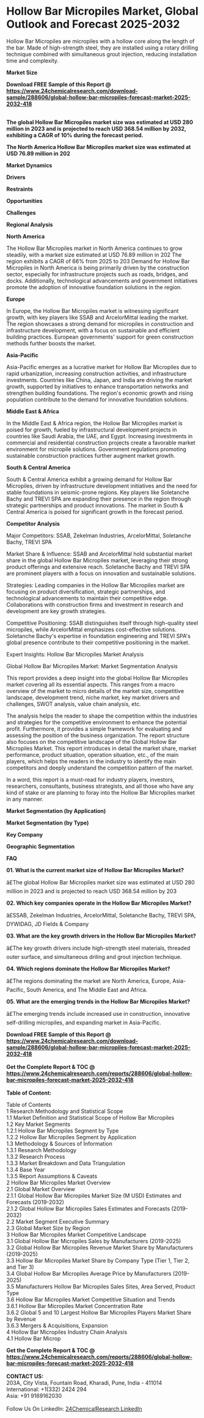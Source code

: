 <h1>Hollow Bar Micropiles Market, Global Outlook and Forecast 2025-2032</h1><p>Hollow Bar Micropiles are micropiles with a hollow core along the length of the bar. Made of high-strength steel, they are installed using a rotary drilling technique combined with simultaneous grout injection, reducing installation time and complexity.</p><p>
<strong>Market Size</strong></p><p>
</p><div><b>Download FREE Sample of this Report @ 
            <a href="https://www.24chemicalresearch.com/download-sample/288606/global-hollow-bar-micropiles-forecast-market-2025-2032-418">
            https://www.24chemicalresearch.com/download-sample/288606/global-hollow-bar-micropiles-forecast-market-2025-2032-418</a></b></div><br><p><strong>The global Hollow Bar Micropiles market size was estimated at USD 280 million in 2023 and is projected to reach USD 368.54 million by 2032, exhibiting a CAGR of 10% during the forecast period.</strong></p><p>
</p><p><strong>The North America Hollow Bar Micropiles market size was estimated at USD 76.89 million in 202</strong></p><p>
<strong>Market Dynamics</strong></p><p>
<strong>Drivers</strong></p><p>
</p><p>
<strong>Restraints</strong></p><p>
</p><p>
<strong>Opportunities</strong></p><p>
</p><p>
<strong>Challenges</strong></p><p>
</p><p>
<strong>Regional Analysis</strong></p><p>
</p><p><strong>North America </strong></p><p>
</p><p>The Hollow Bar Micropiles market in North America continues to grow steadily, with a market size estimated at USD 76.89 million in 202 The region exhibits a CAGR of 66% from 2025 to 203 Demand for Hollow Bar Micropiles in North America is being primarily driven by the construction sector, especially for infrastructure projects such as roads, bridges, and docks. Additionally, technological advancements and government initiatives promote the adoption of innovative foundation solutions in the region.</p><p>
</p><p><strong>Europe</strong></p><p>
</p><p>In Europe, the Hollow Bar Micropiles market is witnessing significant growth, with key players like SSAB and ArcelorMittal leading the market. The region showcases a strong demand for micropiles in construction and infrastructure development, with a focus on sustainable and efficient building practices. European governments' support for green construction methods further boosts the market.</p><p>
</p><p><strong>Asia-Pacific</strong></p><p>
</p><p>Asia-Pacific emerges as a lucrative market for Hollow Bar Micropiles due to rapid urbanization, increasing construction activities, and infrastructure investments. Countries like China, Japan, and India are driving the market growth, supported by initiatives to enhance transportation networks and strengthen building foundations. The region's economic growth and rising population contribute to the demand for innovative foundation solutions.</p><p>
</p><p><strong>Middle East &amp; Africa</strong></p><p>
</p><p>In the Middle East &amp; Africa region, the Hollow Bar Micropiles market is poised for growth, fueled by infrastructural development projects in countries like Saudi Arabia, the UAE, and Egypt. Increasing investments in commercial and residential construction projects create a favorable market environment for micropile solutions. Government regulations promoting sustainable construction practices further augment market growth.</p><p>
</p><p><strong>South &amp; Central America</strong></p><p>
</p><p>South &amp; Central America exhibit a growing demand for Hollow Bar Micropiles, driven by infrastructure development initiatives and the need for stable foundations in seismic-prone regions. Key players like Soletanche Bachy and TREVI SPA are expanding their presence in the region through strategic partnerships and product innovations. The market in South &amp; Central America is poised for significant growth in the forecast period.</p><p>
<strong>Competitor Analysis</strong></p><p>
</p><p>Major Competitors: SSAB, Zekelman Industries, ArcelorMittal, Soletanche Bachy, TREVI SPA</p><p>
</p><p>Market Share &amp; Influence: SSAB and ArcelorMittal hold substantial market share in the global Hollow Bar Micropiles market, leveraging their strong product offerings and extensive reach. Soletanche Bachy and TREVI SPA are prominent players with a focus on innovation and sustainable solutions.</p><p>
</p><p>Strategies: Leading companies in the Hollow Bar Micropiles market are focusing on product diversification, strategic partnerships, and technological advancements to maintain their competitive edge. Collaborations with construction firms and investment in research and development are key growth strategies.</p><p>
</p><p>Competitive Positioning: SSAB distinguishes itself through high-quality steel micropiles, while ArcelorMittal emphasizes cost-effective solutions. Soletanche Bachy's expertise in foundation engineering and TREVI SPA's global presence contribute to their competitive positioning in the market.</p><p>
</p><p>Expert Insights: Hollow Bar Micropiles Market Analysis</p><p>
Global Hollow Bar Micropiles Market: Market Segmentation Analysis</p><p>
</p><p>This report provides a deep insight into the global Hollow Bar Micropiles market covering all its essential aspects. This ranges from a macro overview of the market to micro details of the market size, competitive landscape, development trend, niche market, key market drivers and challenges, SWOT analysis, value chain analysis, etc.</p><p>
</p><p>The analysis helps the reader to shape the competition within the industries and strategies for the competitive environment to enhance the potential profit. Furthermore, it provides a simple framework for evaluating and assessing the position of the business organization. The report structure also focuses on the competitive landscape of the Global Hollow Bar Micropiles Market. This report introduces in detail the market share, market performance, product situation, operation situation, etc., of the main players, which helps the readers in the industry to identify the main competitors and deeply understand the competition pattern of the market.</p><p>
</p><p>In a word, this report is a must-read for industry players, investors, researchers, consultants, business strategists, and all those who have any kind of stake or are planning to foray into the Hollow Bar Micropiles market in any manner.</p><p>
<strong>Market Segmentation (by Application)</strong></p><p>
</p><p>
<strong>Market Segmentation (by Type)</strong></p><p>
</p><p>
<strong>Key Company</strong></p><p>
</p><p>
<strong>Geographic Segmentation</strong></p><p>
</p><p>
<strong>FAQ </strong></p><p>
<strong>01. What is the current market size of Hollow Bar Micropiles Market?</strong></p><p>
</p><p>â£The global Hollow Bar Micropiles market size was estimated at USD 280 million in 2023 and is projected to reach USD 368.54 million by 203</p><p>
<strong>02. Which key companies operate in the Hollow Bar Micropiles Market?</strong></p><p>
</p><p>â£SSAB, Zekelman Industries, ArcelorMittal, Soletanche Bachy, TREVI SPA, DYWIDAG, JD Fields &amp; Company</p><p>
<strong>03. What are the key growth drivers in the Hollow Bar Micropiles Market?</strong></p><p>
</p><p>â£The key growth drivers include high-strength steel materials, threaded outer surface, and simultaneous driling and grout injection technique.</p><p>
<strong>04. Which regions dominate the Hollow Bar Micropiles Market?</strong></p><p>
</p><p>â£The regions dominating the market are North America, Europe, Asia-Pacific, South America, and The Middle East and Africa.</p><p>
<strong>05. What are the emerging trends in the Hollow Bar Micropiles Market?</strong></p><p>
</p><p>â£The emerging trends include increased use in construction, innovative self-drilling micropiles, and expanding market in Asia-Pacific.</p><div><b>Download FREE Sample of this Report @ 
            <a href="https://www.24chemicalresearch.com/download-sample/288606/global-hollow-bar-micropiles-forecast-market-2025-2032-418">
            https://www.24chemicalresearch.com/download-sample/288606/global-hollow-bar-micropiles-forecast-market-2025-2032-418</a></b></div><br><div><b>Get the Complete Report & TOC @ 
            <a href="https://www.24chemicalresearch.com/reports/288606/global-hollow-bar-micropiles-forecast-market-2025-2032-418">
            https://www.24chemicalresearch.com/reports/288606/global-hollow-bar-micropiles-forecast-market-2025-2032-418</a></b></div><br>
            <b>Table of Content:</b><p>Table of Contents<br />
1 Research Methodology and Statistical Scope<br />
1.1 Market Definition and Statistical Scope of Hollow Bar Micropiles<br />
1.2 Key Market Segments<br />
1.2.1 Hollow Bar Micropiles Segment by Type<br />
1.2.2 Hollow Bar Micropiles Segment by Application<br />
1.3 Methodology & Sources of Information<br />
1.3.1 Research Methodology<br />
1.3.2 Research Process<br />
1.3.3 Market Breakdown and Data Triangulation<br />
1.3.4 Base Year<br />
1.3.5 Report Assumptions & Caveats<br />
2 Hollow Bar Micropiles Market Overview<br />
2.1 Global Market Overview<br />
2.1.1 Global Hollow Bar Micropiles Market Size (M USD) Estimates and Forecasts (2019-2032)<br />
2.1.2 Global Hollow Bar Micropiles Sales Estimates and Forecasts (2019-2032)<br />
2.2 Market Segment Executive Summary<br />
2.3 Global Market Size by Region<br />
3 Hollow Bar Micropiles Market Competitive Landscape<br />
3.1 Global Hollow Bar Micropiles Sales by Manufacturers (2019-2025)<br />
3.2 Global Hollow Bar Micropiles Revenue Market Share by Manufacturers (2019-2025)<br />
3.3 Hollow Bar Micropiles Market Share by Company Type (Tier 1, Tier 2, and Tier 3)<br />
3.4 Global Hollow Bar Micropiles Average Price by Manufacturers (2019-2025)<br />
3.5 Manufacturers Hollow Bar Micropiles Sales Sites, Area Served, Product Type<br />
3.6 Hollow Bar Micropiles Market Competitive Situation and Trends<br />
3.6.1 Hollow Bar Micropiles Market Concentration Rate<br />
3.6.2 Global 5 and 10 Largest Hollow Bar Micropiles Players Market Share by Revenue<br />
3.6.3 Mergers & Acquisitions, Expansion<br />
4 Hollow Bar Micropiles Industry Chain Analysis<br />
4.1 Hollow Bar Microp</p><div><b>Get the Complete Report & TOC @ 
            <a href="https://www.24chemicalresearch.com/reports/288606/global-hollow-bar-micropiles-forecast-market-2025-2032-418">
            https://www.24chemicalresearch.com/reports/288606/global-hollow-bar-micropiles-forecast-market-2025-2032-418</a></b></div><br><b>CONTACT US:</b><br>
            203A, City Vista, Fountain Road, Kharadi, Pune, India - 411014<br>
            International: +1(332) 2424 294<br>
            Asia: +91 9169162030 <br><br>
            Follow Us On LinkedIn: <a href="https://www.linkedin.com/company/24chemicalresearch/">24ChemicalResearch LinkedIn</a>
